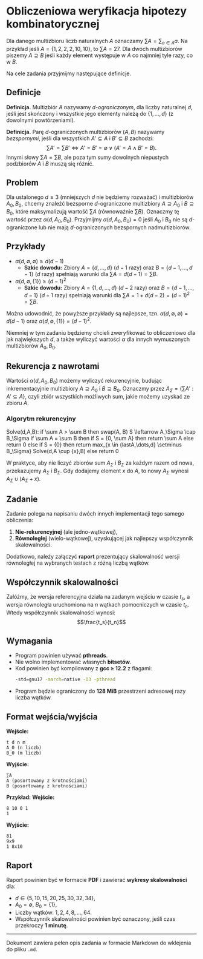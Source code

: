# Obliczeniowa weryfikacja hipotezy kombinatorycznej

Dla danego multizbioru liczb naturalnych $A$ oznaczamy $\sum A=\sum_{a \in A} a$. Na przykład jeśli $A=\{1,2,2,2,10,10\}$, to $\sum A=27$. Dla dwóch multizbiorów piszemy $A \supseteq B$ jeśli każdy element występuje w $A$ co najmniej tyle razy, co w $B$.

Na cele zadania przyjmijmy następujące definicje.

## Definicje

**Definicja.** Multizbiór $A$ nazywamy *d-ograniczonym*, dla liczby naturalnej $d$, jeśli jest skończony i wszystkie jego elementy należą do $\{1,\dots,d\}$ (z dowolnymi powtórzeniami).

**Definicja.** Parę *d*-ograniczonych multizbiorów $(A,B)$ nazywamy *bezspornymi*, jeśli dla wszystkich $A' \subseteq A$ i $B' \subseteq B$ zachodzi:
$$\sum A' = \sum B' \iff A' = B' = \emptyset \lor (A' = A \land B' = B).$$
Innymi słowy $\sum A = \sum B$, ale poza tym sumy dowolnych niepustych podzbiorów $A$ i $B$ muszą się różnić.

## Problem

Dla ustalonego $d \geq 3$ (mniejszych $d$ nie będziemy rozważać) i multizbiorów $A_0,B_0$, chcemy znaleźć bezsporne *d*-ograniczone multizbiory $A \supseteq A_0$ i $B \supseteq B_0$, które maksymalizują wartość $\sum A$ (równoważnie $\sum B$). Oznaczmy tę wartość przez $\alpha(d,A_0,B_0)$. Przyjmijmy $\alpha(d,A_0,B_0)=0$ jeśli $A_0$ i $B_0$ nie są *d*-ograniczone lub nie mają *d*-ograniczonych bezspornych nadmultizbiorów.

## Przykłady

- $\alpha(d,\emptyset,\emptyset) \geq d(d-1)$
  - **Szkic dowodu:** Zbiory $A=\{d,\dots,d\}$ ($d-1$ razy) oraz $B=\{d-1,\dots,d-1\}$ ($d$ razy) spełniają warunki dla $\sum A=d(d-1)=\sum B$.
- $\alpha(d,\emptyset,\{1\}) \geq (d-1)^2$
  - **Szkic dowodu:** Zbiory $A=\{1,d,\dots,d\}$ ($d-2$ razy) oraz $B=\{d-1,\dots,d-1\}$ ($d-1$ razy) spełniają warunki dla $\sum A=1+d(d-2)=(d-1)^2=\sum B$.

Można udowodnić, że powyższe przykłady są najlepsze, tzn. $\alpha(d,\emptyset,\emptyset)=d(d-1)$ oraz $\alpha(d,\emptyset,\{1\})=(d-1)^2$.

Niemniej w tym zadaniu będziemy chcieli zweryfikować to obliczeniowo dla jak największych $d$, a także wyliczyć wartości $\alpha$ dla innych wymuszonych multizbiorów $A_0,B_0$.

## Rekurencja z nawrotami

Wartości $\alpha(d,A_0,B_0)$ możemy wyliczyć rekurencyjnie, budując inkrementacyjnie multizbiory $A \supseteq A_0$ i $B \supseteq B_0$. Oznaczmy przez $A_\Sigma=\{\sum A' : A' \subseteq A\}$, czyli zbiór wszystkich możliwych sum, jakie możemy uzyskać ze zbioru $A$.

### Algorytm rekurencyjny


Solve(d,A,B):
    if \sum A > \sum B then swap(A, B)
    S \leftarrow A_\Sigma \cap B_\Sigma
    if \sum A = \sum B then
        if S = {0, \sum A} then return \sum A
        else return 0
    else if S = {0} then
        return max_{x \in \{lastA,\dots,d\} \setminus B_\Sigma} Solve(d,A \cup \{x\},B)
    else return 0

W praktyce, aby nie liczyć zbiorów sum $A_\Sigma$ i $B_\Sigma$ za każdym razem od nowa, przekazujemy $A_\Sigma$ i $B_\Sigma$. Gdy dodajemy element $x$ do $A$, to nowy $A_\Sigma$ wynosi $A_\Sigma \cup (A_\Sigma + x)$.

## Zadanie

Zadanie polega na napisaniu dwóch innych implementacji tego samego obliczenia:
1. **Nie-rekurencyjnej** (ale jedno-wątkowej),
2. **Równoległej** (wielo-wątkowej), uzyskującej jak najlepszy współczynnik skalowalności.

Dodatkowo, należy załączyć **raport** prezentujący skalowalność wersji równoległej na wybranych testach z różną liczbą wątków.

## Współczynnik skalowalności

Załóżmy, że wersja referencyjna działa na zadanym wejściu w czasie $t_s$, a wersja równoległa uruchomiona na $n$ wątkach pomocniczych w czasie $t_n$. Wtedy współczynnik skalowalności wynosi:
$$\frac{t_s}{t_n}$$

## Wymagania

- Program powinien używać **pthreads**.
- Nie wolno implementować własnych **bitsetów**.
- Kod powinien być kompilowany z **gcc ≥ 12.2** z flagami:
  ```sh
  -std=gnu17 -march=native -O3 -pthread
  ```
- Program będzie ograniczony do **128 MiB** przestrzeni adresowej razy liczba wątków.

## Format wejścia/wyjścia

**Wejście:**
```
t d n m
A_0 (n liczb)
B_0 (m liczb)
```
**Wyjście:**
```
∑A
A (posortowany z krotnościami)
B (posortowany z krotnościami)
```

**Przykład:**
**Wejście:**
```
8 10 0 1
1
```
**Wyjście:**
```
81
9x9
1 8x10
```

## Raport

Raport powinien być w formacie **PDF** i zawierać **wykresy skalowalności** dla:
- $d \in \{5,10,15,20,25,30,32,34\}$,
- $A_0=\emptyset$, $B_0=\{1\}$,
- Liczby wątków: $1, 2, 4, 8, \dots, 64$.
- Współczynnik skalowalności powinien być oznaczony, jeśli czas przekroczy **1 minutę**.

---

Dokument zawiera pełen opis zadania w formacie Markdown do wklejenia do pliku `.md`.

